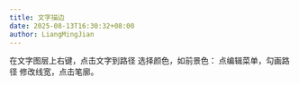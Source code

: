 ```yaml
---
title: 文字描边
date: 2025-08-13T16:30:32+08:00
author: LiangMingJian
---
```


在文字图层上右键，点击文字到路径
选择颜色，如前景色：
点编辑菜单，勾画路径
修改线宽，点击笔廓。